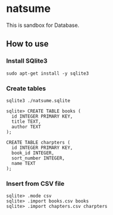 # natsume

This is sandbox for Database.

## How to use
### Install SQlite3

```console
sudo apt-get install -y sqlite3
```

### Create tables

```console
sqlite3 ./natsume.sqlite
```

```console
sqlite> CREATE TABLE books (
  id INTEGER PRIMARY KEY,
  title TEXT,
  author TEXT
);

CREATE TABLE charpters (
  id INTEGER PRIMARY KEY,
  book_id INTEGER,
  sort_number INTEGER,
  name TEXT
);
```

### Insert from CSV file

```console
sqlite> .mode csv
sqlite> .import books.csv books
sqlite> .import chapters.csv charpters
```
